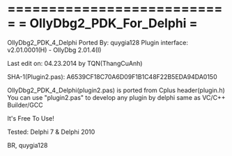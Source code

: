 ===========================
= OllyDbg2_PDK_For_Delphi =
===========================

OllyDbg2_PDK_4_Delphi
Ported By: quygia128
Plugin interface: v2.01.0001(H) - OllyDbg 2.01.4(I)

Last edit on: 04.23.2014 by TQN(ThangCuAnh)

SHA-1(Plugin2.pas): A6539CF18C70A6D09F1B1C48F22B5EDA94DA0150

OllyDbg2_PDK_4_Delphi(plugin2.pas) is ported from Cplus header(plugin.h)
You can use "plugin2.pas" to develop any plugin by delphi same as VC/C++ Builder/GCC

It's Free To Use!

Tested: Delphi 7 & Delphi 2010

BR,
quygia128
